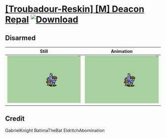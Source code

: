 # [\[Troubadour-Reskin\] \[M\] Deacon Repal](./) [![Download](https://img.shields.io/badge/Download--red?style=social&logo=github)](https://minhaskamal.github.io/DownGit/#/home?url=https://github.com/Klokinator/FE-Repo/tree/main/Battle%20Animations%2FWIP%20(Need%20to%20be%20added%20to%20the%20repo)%2F%5BTroubadour-Reskin%5D%20%5BM%5D%20Deacon%20Repal%2FDisarmed)

## Disarmed

| Still | Animation |
| :---: | :-------: |
| ![Disarmed still](./Disarmed_000.png) | ![Disarmed](./Disarmed.gif) |

## Credit

GabrielKnight
BatimaTheBat
EldritchAbomination
